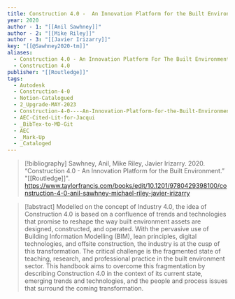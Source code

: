 ```yaml
---
title: Construction 4.0 -  An Innovation Platform for the Built Environment
year: 2020
author - 1: "[[Anil Sawhney]]"
author - 2: "[[Mike Riley]]"
author - 3: "[[Javier Irizarry]]"
key: "[[@Sawhney2020-tm]]"
aliases:
  - Construction 4.0 - An Innovation Platform For The Built Environment
  - Construction 4.0
publisher: "[[Routledge]]"
tags:
  - Autodesk
  - Construction-4-0
  - Notion-Catalogued
  - 2_Upgrade-MAY-2023
  - Construction-4-0----An-Innovation-Platform-for-the-Built-Environment
  - AEC-Cited-Lit-for-Jacqui
  - _BibTex-to-MD-Git
  - AEC
  - _Mark-Up
  - _Cataloged
---
```


> [!bibliography]
> Sawhney, Anil, Mike Riley, Javier Irizarry. 2020. “Construction 4.0 -  An Innovation Platform for the Built Environment.” "[[Routledge]]". https://www.taylorfrancis.com/books/edit/10.1201/9780429398100/construction-4-0-anil-sawhney-michael-riley-javier-irizarry

> [!abstract]
> Modelled on the concept of Industry 4.0, the idea of Construction 4.0 is based on a confluence of trends and technologies that promise to reshape the way built environment assets are designed, constructed, and operated. With the pervasive use of Building Information Modelling (BIM), lean principles, digital technologies, and offsite construction, the industry is at the cusp of this transformation. The critical challenge is the fragmented state of teaching, research, and professional practice in the built environment sector. This handbook aims to overcome this fragmentation by describing Construction 4.0 in the context of its current state, emerging trends and technologies, and the people and process issues that surround the coming transformation.